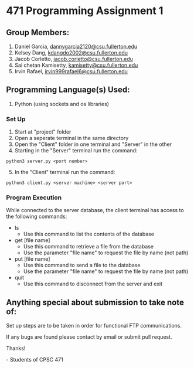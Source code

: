 # 471 Programming Assignment 1

## Group Members:

1. Daniel Garcia, dannygarcia2120@csu.fullerton.edu
2. Kelsey Dang, kdangdo2002@csu.fullerton.edu
3. Jacob Corletto, jacob.corletto@csu.fullerton.edu
4. Sai chetan Kamisetty, kamisetty@csu.fullerton.edu
5. Irvin Rafael, irvin999rafael6@csu.fullerton.edu

## Programming Language(s) Used:

1. Python (using sockets and os libraries)

### Set Up

1. Start at "project" folder
2. Open a seperate terminal in the same directory
3. Open the "Client" folder in one terminal and "Server" in the other
4. Starting in the "Server" terminal run the command:

```console
python3 server.py <port number>
```

5. In the "Client" terminal run the command:

```console
python3 client.py <server machine> <server port>
```

### Program Execution

While connected to the server database, the client terminal has access to the following commands:

- ls
  - Use this command to list the contents of the database
- get [file name]
  - Use this command to retrieve a file from the database
  - Use the parameter "file name" to request the file by name (not path)
- put [file name]
  - Use this command to send a file to the database
  - Use the parameter "file name" to request the file by name (not path)
- quit
  - Use this command to disconnect from the server and exit

## Anything special about submission to take note of:

Set up steps are to be taken in order for functional FTP communications.

If any bugs are found please contact by email or submit pull request.

Thanks!

\- Students of CPSC 471
